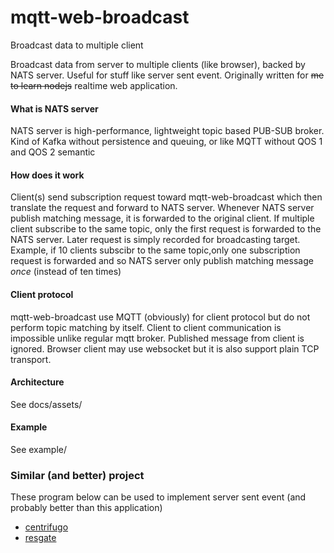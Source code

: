 # mqtt-web-broadcast
Broadcast data to multiple client

Broadcast data from server to multiple clients (like browser), backed by NATS server. Useful for stuff like server sent event. Originally written for ~~me to learn nodejs~~ realtime web application.

#### What is NATS server
NATS server is high-performance, lightweight topic based PUB-SUB broker. Kind of Kafka without persistence and queuing, or like MQTT without QOS 1 and QOS 2 semantic

#### How does it work
Client(s) send subscription request toward mqtt-web-broadcast which then translate the request and forward to NATS server. Whenever NATS server publish matching message, it is forwarded to the original client. If multiple client subscribe to the same topic, only the first request is forwarded to the NATS server. Later request is simply recorded for broadcasting target. Example, if 10 clients subscibr to the same topic,only one subscription request is forwarded and so NATS server only publish matching message *once* (instead of ten times)

#### Client protocol
mqtt-web-broadcast use MQTT (obviously) for client protocol but do not perform topic matching by itself. Client to client communication is impossible unlike regular mqtt broker. Published message from client is ignored. Browser client may use websocket but it is also support plain TCP transport.

#### Architecture
See docs/assets/

#### Example
See example/

### Similar (and better) project
These program below can be used to implement server sent event (and probably better than this application)
- [centrifugo](https://github.com/centrifugal/centrifugo)
- [resgate](https://github.com/jirenius/resgate)




